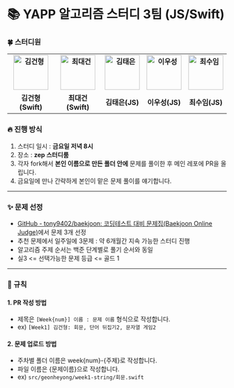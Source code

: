 # 📚 YAPP 알고리즘 스터디 3팀 (JS/Swift)
### 🍀 스터디원
<div align="center">
  <table style="font-weight : bold">
      <tr>
          <td align="center">
              <a href="https://github.com/GeonHyeongKim">                 
                  <img alt="김건형" src="https://avatars.githubusercontent.com/GeonHyeongKim" width="80" />            
              </a>
          </td>
          <td align="center">
              <a href="https://github.com/ChoiysApple">                 
                  <img alt="최대건" src="https://avatars.githubusercontent.com/ChoiysApple" width="80" />            
              </a>
          </td>
          <td align="center">
              <a href="https://github.com/xodms0309">                 
                  <img alt="김태은" src="https://avatars.githubusercontent.com/xodms0309" width="80" />            
              </a>
          </td>
          <td align="center">
              <a href="https://github.com/useonglee">                 
                  <img alt="이우성" src="https://avatars.githubusercontent.com/useonglee" width="80" />            
              </a>
          </td>
          <td align="center">
              <a href="https://github.com/leechoiswim1">                 
                  <img alt="최수임" src="https://avatars.githubusercontent.com/leechoiswim1" width="80" />            
              </a>
          </td>
      </tr>
      <tr>
          <td align="center">김건형(Swift)</td>
          <td align="center">최대건(Swift)</td>
          <td align="center">김태은(JS)</td>
          <td align="center">이우성(JS)</td>
          <td align="center">최수임(JS)</td>
      </tr>
  </table>
</div>

### 🔥 진행 방식
1. 스터디 일시 : **금요일 저녁 8시**
2. 장소 : **zep 스터디룸** 
3. 각자 fork해서 **본인 이름으로 만든 폴더 안에** 문제를 풀이한 후 메인 레포에 PR을 올립니다.
4. 금요일에 만나 간략하게 본인이 맡은 문제 풀이를 얘기합니다.

---
### ✨ 문제 선정
- [GitHub - tony9402/baekjoon: 코딩테스트 대비 문제집(Baekjoon Online Judge)](https://github.com/tony9402/baekjoon)에서 문제 3개 선정
- 추천 문제에서 일주일에 3문제 : 약 6개월간 지속 가능한 스터디 진행
- 알고리즘 주제 순서는 백준 단계별로 풀기 순서와 동일
- 실3 <= 선택가능한 문제 등급 <= 골드 1
---
### 🚀 규칙
#### 1. PR 작성 방법
- 제목은 `[Week{num}] 이름 : 문제 이름` 형식으로 작성합니다.
- ex) `[Week1] 김건형: 회문, 단어 뒤집기2, 문자열 게임2`

#### 2. 문제 업로드 방법
- 주차별 폴더 이름은 week{num}-{주제}로 작성합니다.
- 파일 이름은 {문제이름}으로 작성합니다.
- ex) `src/geonheyong/week1-string/회문.swift`

